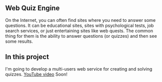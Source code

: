 ## Web Quiz Engine

On the Internet, you can often find sites where you need to answer some questions. It can be educational sites, sites with psychological tests, job search services, or just entertaining sites like web quests. The common thing for them is the ability to answer questions (or quizzes) and then see some results. 

## In this project

I'm going to develop a multi-users web service for creating and solving quizzes.
[YouTube video](https://www.youtube.com/channel/UCJed6lVwzEoP0VUamk8PRVA/playlists) Soon!
